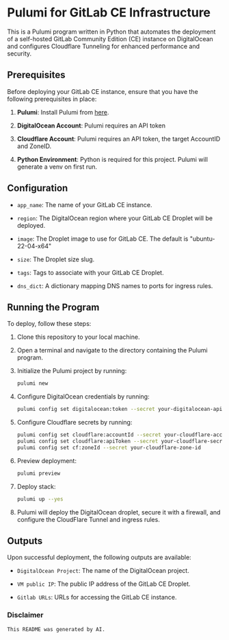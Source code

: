 # Pulumi for GitLab CE Infrastructure

This is a Pulumi program written in Python that automates the deployment of a self-hosted GitLab Community Edition (CE)
instance on DigitalOcean and configures Cloudflare Tunneling for enhanced performance and security.

## Prerequisites

Before deploying your GitLab CE instance, ensure that you have the following prerequisites in place:

1. **Pulumi**: Install Pulumi from [here](https://www.pulumi.com/docs/get-started/install/).

2. **DigitalOcean Account**: Pulumi requires an API token

3. **Cloudflare Account**: Pulumi requires an API token, the target AccountID and ZoneID.

4. **Python Environment**: Python is required for this project. Pulumi will generate a venv on first run.

## Configuration

- `app_name`: The name of your GitLab CE instance.

- `region`: The DigitalOcean region where your GitLab CE Droplet will be deployed.

- `image`: The Droplet image to use for GitLab CE. The default is "ubuntu-22-04-x64"
- `size`: The Droplet size slug.

- `tags`: Tags to associate with your GitLab CE Droplet.

- `dns_dict`: A dictionary mapping DNS names to ports for ingress rules.

## Running the Program

To deploy, follow these steps:

1. Clone this repository to your local machine.

2. Open a terminal and navigate to the directory containing the Pulumi program.

3. Initialize the Pulumi project by running:

   ```bash
   pulumi new

4. Configure DigitalOcean credentials by running:

    ```bash
    pulumi config set digitalocean:token --secret your-digitalocean-api-token

5. Configure Cloudflare secrets by running:

    ```bash
    pulumi config set cloudflare:accountId --secret your-cloudflare-account-id
    pulumi config set cloudflare:apiToken --secret your-cloudflare-secret
    pulumi config set cf:zoneId --secret your-cloudflare-zone-id 

6. Preview deployment:

    ```bash
    pulumi preview

7. Deploy stack:

    ```bash
    pulumi up --yes

8. Pulumi will deploy the DigitalOcean droplet, secure it with a firewall, and configure the CloudFlare Tunnel and
   ingress rules.

## Outputs

Upon successful deployment, the following outputs are available:

- `DigitalOcean Project`: The name of the DigitalOcean project.

- `VM public IP`: The public IP address of the GitLab CE Droplet.

- `Gitlab URLs`: URLs for accessing the GitLab CE instance.

### Disclaimer

```text
This README was generated by AI. 
```
